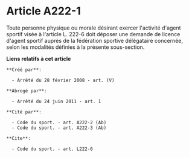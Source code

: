 # Article A222-1

Toute personne physique ou morale désirant exercer l'activité d'agent sportif visée à l'article L. 222-6 doit déposer une
demande de licence d'agent sportif auprès de la fédération sportive délégataire concernée, selon les modalités définies à la
présente sous-section.

**Liens relatifs à cet article**

	**Créé par**:

	  - Arrêté du 28 février 2008 - art. (V)

	**Abrogé par**:

	  - Arrêté du 24 juin 2011 - art. 1

	**Cité par**:

	  - Code du sport. - art. A222-2 (Ab)
	  - Code du sport. - art. A222-3 (Ab)

	**Cite**:

	  - Code du sport. - art. L222-6
